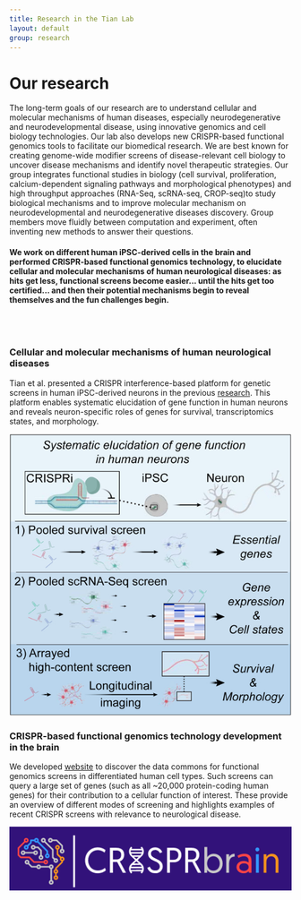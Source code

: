 ```yaml
---
title: Research in the Tian Lab
layout: default
group: research
---
```


<!-- <img class="img-fluid mx-auto d-block" src="/static/img/fraseratucsf.jpg" alt="Fraser at UCSF, in molecular form">
 -->
<div class="row">

# Our research
The long-term goals of our research are to understand cellular and molecular mechanisms of human diseases, especially neurodegenerative and neurodevelopmental disease, using innovative genomics and cell biology technologies. Our lab also develops new CRISPR-based functional genomics tools to facilitate our biomedical research. We are best known for creating genome-wide modifier screens of disease-relevant cell biology to uncover disease mechanisms and identify novel therapeutic strategies. Our group integrates functional studies in biology (cell survival, proliferation, calcium-dependent signaling pathways and morphological phenotypes) and high throughput approaches (RNA-Seq, scRNA-seq, CROP-seq)to study biological mechanisms and to improve  molecular mechanism on neurodevelopmental and neurodegenerative diseases discovery. Group members move fluidly between computation and experiment, often inventing new methods to answer their questions. 

#### We work on different human iPSC-derived cells in the brain and performed CRISPR-based functional genomics technology, to elucidate cellular and molecular mechanisms of human neurological diseases: as hits get less, functional screens become easier... until the hits get too certified... and then their potential mechanisms begin to reveal themselves and the fun challenges begin.
<br>
<br>

</div>

<div class="row">

### Cellular and molecular mechanisms of human neurological diseases

<div class="col-md-7 order-md-1">

Tian et al. presented a CRISPR interference-based platform for genetic screens in human iPSC-derived neurons in the previous [research](https://doi.org/10.1016/j.neuron.2019.07.014). This platform enables systematic elucidation of gene function in human neurons and reveals neuron-specific roles of genes for survival, transcriptomics states, and morphology.

</div>
<div class="col-md-5 order-md-2 align-self-center">
<img class="img-fluid" src="/static/img/pub/iPSC-derived_neurons.jpg" alt="qFit">
</div>
</div>
<div class="row">
 
### CRISPR-based functional genomics technology development in the brain

<div class="col-md-7 order-md-1">

We developed [website](http://www.crisprbrain.org/) to discover the data commons for functional genomics screens in differentiated human cell types. Such screens can query a large set of genes (such as all ~20,000 protein-coding human genes) for their contribution to a cellular function of interest. These provide an overview of different modes of screening and highlights examples of recent CRISPR screens with relevance to neurological disease.


</div>
<div class="col-md-5 order-md-2 align-self-center">
<img class="img-fluid" src="/static/img/pub/cblink.jpg" alt="qFit">
</div>
</div>
<div class="row">



